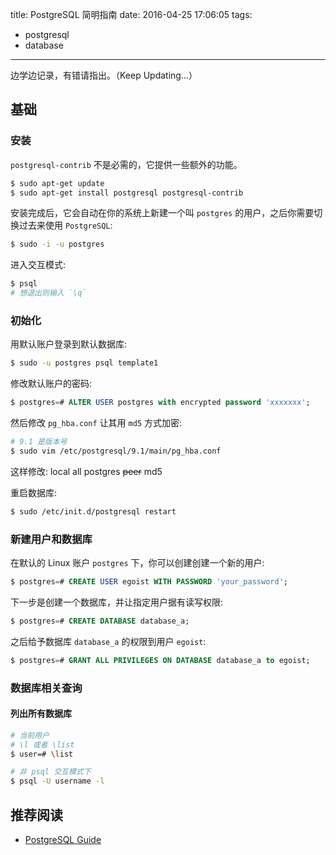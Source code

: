 title: PostgreSQL 简明指南
date: 2016-04-25 17:06:05
tags:
  - postgresql
  - database
---
边学边记录，有错请指出。（Keep Updating...）

## 基础

### 安装

`postgresql-contrib` 不是必需的，它提供一些额外的功能。

```bash
$ sudo apt-get update
$ sudo apt-get install postgresql postgresql-contrib
```

安装完成后，它会自动在你的系统上新建一个叫 `postgres` 的用户，之后你需要切换过去来使用 `PostgreSQL`:

```bash
$ sudo -i -u postgres
```

进入交互模式:

```bash
$ psql
# 想退出则输入 `\q`
```

### 初始化

用默认账户登录到默认数据库:

```bash
$ sudo -u postgres psql template1
```

修改默认账户的密码:

```sql
$ postgres=# ALTER USER postgres with encrypted password 'xxxxxxx';
```

然后修改 `pg_hba.conf` 让其用 `md5` 方式加密:

```bash
# 9.1 是版本号
$ sudo vim /etc/postgresql/9.1/main/pg_hba.conf
```

这样修改: local      all     postgres     ~~peer~~ md5

重启数据库:

```bash
$ sudo /etc/init.d/postgresql restart
```

### 新建用户和数据库

在默认的 Linux 账户 `postgres` 下，你可以创建创建一个新的用户:

```sql
$ postgres=# CREATE USER egoist WITH PASSWORD 'your_password';
```

下一步是创建一个数据库，并让指定用户据有读写权限:

```sql
$ postgres=# CREATE DATABASE database_a;
```

之后给予数据库 `database_a` 的权限到用户 `egoist`:

```sql
$ postgres=# GRANT ALL PRIVILEGES ON DATABASE database_a to egoist;
```

### 数据库相关查询

#### 列出所有数据库

```bash
# 当前用户
# \l 或者 \list
$ user=# \list

# 非 psql 交互模式下
$ psql -U username -l
```

## 推荐阅读

- [PostgreSQL Guide](http://postgresguide.com)
